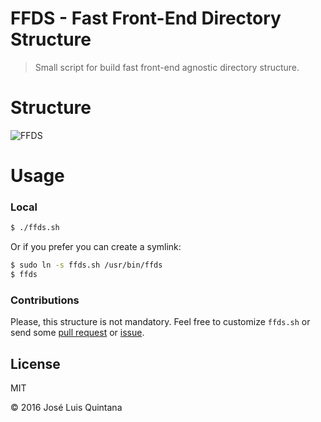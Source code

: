 # FFDS - Fast Front-End Directory Structure
> Small script for build fast front-end agnostic directory structure.

# Structure
![FFDS](https://cloud.githubusercontent.com/assets/1700322/14026298/39c2353a-f1c0-11e5-833c-5d2266f5bb2c.png)

# Usage

### Local
```sh
$ ./ffds.sh
```
Or if you prefer you can create a symlink:

```sh
$ sudo ln -s ffds.sh /usr/bin/ffds
$ ffds
```

### Contributions

Please, this structure is not mandatory. Feel free to customize `ffds.sh` or send some [pull request](./ffds/pulls) or [issue](./ffds/issues).

## License

MIT

© 2016 José Luis Quintana
